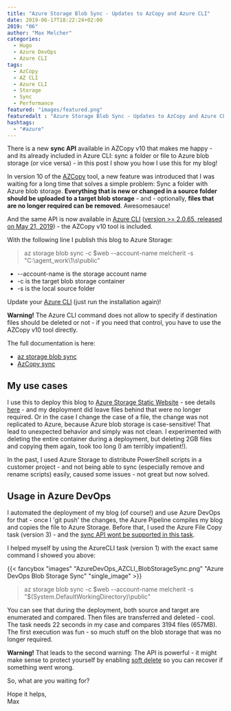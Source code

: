 ```yaml
---
title: "Azure Storage Blob Sync - Updates to AzCopy and Azure CLI"
date: 2019-06-17T18:22:24+02:00
2019: "06"
author: "Max Melcher"
categories:
  - Hugo
  - Azure DevOps
  - Azure CLI
tags:
  - AzCopy
  - AZ CLI
  - Azure CLI
  - Storage
  - Sync
  - Performance
featured: "images/featured.png"
featuredalt : "Azure Storage Blob Sync - Updates to AzCopy and Azure CLI"
hashtags: 
  - "#azure"
---
```


There is a new **sync API** available in AZCopy v10 that makes me happy - and its already included in Azure CLI: sync a folder or file to Azure blob storage (or vice versa) - in this post I show you how I use this for my blog!
<!--more-->

In version 10 of the [AZCopy](https://docs.microsoft.com/en-us/azure/storage/common/storage-use-azcopy-v10) tool, a new feature was introduced that I was waiting for a long time that solves a simple problem: Sync a folder with Azure blob storage. **Everything that is new or changed in a source folder should be uploaded to a target blob storage** - and - optionally, **files that are no longer required can be removed**. Awesomesauce!

And the same API is now available in [Azure CLI](https://docs.microsoft.com/en-us/cli/azure/?view=azure-cli-latest) ([version >= 2.0.65, released on May 21, 2019](https://github.com/MicrosoftDocs/azure-docs-cli/blob/master/docs-ref-conceptual/release-notes-azure-cli.md#may-21-2019)) - the AZCopy v10 tool is included.

With the following line I publish this blog to Azure Storage:

> az storage blob sync -c $web --account-name melcherit -s "C:\agent\_work\1\s\public"

- --account-name is the storage account name
- -c is the target blob storage container
- -s is the local source folder

Update your [Azure CLI](https://docs.microsoft.com/en-us/cli/azure/?view=azure-cli-latest) (just run the installation again)!

**Warning!**
The Azure CLI command does not allow to specify if destination files should be deleted or not - if you need that control, you have to use the AZCopy v10 tool directly.


The full documentation is here:

- [az storage blob sync](https://docs.microsoft.com/en-us/cli/azure/storage/blob?view=azure-cli-latest#az-storage-blob-sync)
- [AzCopy sync](https://docs.microsoft.com/en-us/azure/storage/common/storage-use-azcopy-blobs#synchronize-files)

## My use cases

I use this to deploy this blog to [Azure Storage Static Website](https://docs.microsoft.com/en-us/azure/storage/blobs/storage-blob-static-website) - see details [here](/2019/03/running-hugo-on-azure-for-2-a-month/) - and my deployment did leave files behind that were no longer required. Or in the case I change the case of a file, the change was not replicated to Azure, because Azure blob storage is case-sensitive! That lead to unexpected behavior and simply was not clean. I experimented with deleting the entire container during a deployment, but deleting 2GB files and copying them again, took too long (I am terribly impatient!).

In the past, I used Azure Storage to distribute PowerShell scripts in a customer project - and not being able to sync (especially remove and rename scripts) easily, caused some issues - not great but now solved.

## Usage in Azure DevOps

I automated the deployment of my blog (of course!) and use Azure DevOps for that - once I 'git push' the changes, the Azure Pipeline compiles my blog and copies the file to Azure Storage. Before that, I used the Azure File Copy task (version 3) - and the [sync API wont be supported in this task](https://github.com/microsoft/azure-pipelines-tasks/issues/9157).

I helped myself by using the AzureCLI task (version 1) with the exact same command I showed you above:

{{< fancybox "images" "AzureDevOps_AZCLI_BlobStorageSync.png" "Azure DevOps Blob Storage Sync" "single_image" >}}

> az storage blob sync -c $web --account-name melcherit -s "$(System.DefaultWorkingDirectory)\public"

You can see that during the deployment, both source and target are enumerated and compared. Then files are transferred and deleted - cool. The task needs 22 seconds in my case and compares 3194 files (657MB). The first execution was fun - so much stuff on the blob storage that was no longer required.

**Warning!** That leads to the second warning: The API is powerful - it might make sense to protect yourself by enabling [soft delete](https://docs.microsoft.com/azure/storage/blobs/storage-blob-soft-delete) so you can recover if something went wrong.

So, what are you waiting for?

Hope it helps,  
Max
